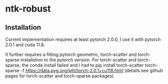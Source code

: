 # ntk-robust

## Installation

Current implementation requires at least pytorch 2.0.0, I use it with pytorch 2.0.1 and cuda 11.8.

It further requires a fitting pytorch geometric, torch-scatter and torch-sparse installation to the pytorch version. For torch-scatter and torch-sparse, the conda install failed and I had to 
pip install torch-scatter torch-sparse -f https://data.pyg.org/whl/torch-2.0.1+cu118.html (details see github pages for torch-scatter and torch-sparse packages)